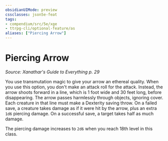 ```yaml
---
obsidianUIMode: preview
cssclasses: json5e-feat
tags:
- compendium/src/5e/xge
- ttrpg-cli/optional-feature/as
aliases: ["Piercing Arrow"]
---
```

# Piercing Arrow
*Source: Xanathar's Guide to Everything p. 29*  

You use transmutation magic to give your arrow an ethereal quality. When you use this option, you don't make an attack roll for the attack. Instead, the arrow shoots forward in a line, which is 1 foot wide and 30 feet long, before disappearing. The arrow passes harmlessly through objects, ignoring cover. Each creature in that line must make a Dexterity saving throw. On a failed save, a creature takes damage as if it were hit by the arrow, plus an extra `1d6` piercing damage. On a successful save, a target takes half as much damage.

The piercing damage increases to `2d6` when you reach 18th level in this class.